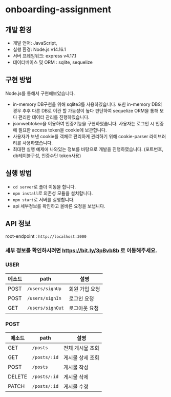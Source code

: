 # onboarding-assignment

## 개발 환경

- 개발 언어: JavaScript,
- 실행 환경: Node.js v14.16.1
- 서버 프레임워크: express v4.17.1
- 데이터베이스 및 ORM : sqlite, sequelize

## 구현 방법
Node.js를 통해서 구현해보았습니다.
- in-memory DB구현을 위해 sqlite3를 사용하였습니다. 또한 in-memory DB의 경우 추후 다른 DB로 이관 할 가능성이 높다 판단하여
sequelize ORM을 통해 보다 편리한 데이터 관리를 진행하였습니다.
- jsonwebtoken을 이용하여 인증기능을 구현하였습니다. 사용자는 로그인 시 인증에 필요한 access token을 cookie에 보관합니다.
- 사용자가 보낸 cookie를 객체로 편리하게 관리하기 위해 cookie-parser 라이브러리를 사용하였습니다.
- 최대한 실행 예제에 나와있는 정보를 바탕으로 개발을 진행하였습니다. (포트번호, db테이블구성, 인증수단 token사용)

## 실행 방법
- `cd server`로 폴더 이동을 합니다.
- `npm install`로 의존성 모듈을 설치합니다.
- `npm start`로 서버를 실행합니다.
- api 세부정보를 확인하고 올바른 요청을 보냅니다.

## API 정보 
root-endpoint : ```http://localhost:3000```

### 세부 정보를 확인하시려면 https://bit.ly/3pBvb8b 로 이동해주세요. ###


 ### USER
| 메소드 | path   | 설명                                                                     |
| ------ | ---------- | ------------------------------------------------------------------------ |
| POST   | `/users/signUp`  | 회원 가입 요청                                           |
| POST   | `/users/signIn`  | 로그인 요청                               |
| GET    | `/users/signOut` | 로그아웃 요청                                                            |

 ### POST

| 메소드 | path   | 설명                                                                     |
| ------ | ---------- | ------------------------------------------------------------------------ |
| GET   | `/posts`  | 전체 게시물 조회                                          |
| GET   | `/posts/:id`  | 게시물 상세 조회                              |
| POST    | `/posts` | 게시물 작성                                                             |
| DELETE    | `/posts/:id`    | 게시물 삭제                          |
| PATCH    | `/posts/:id`    | 게시물 수정                          |

